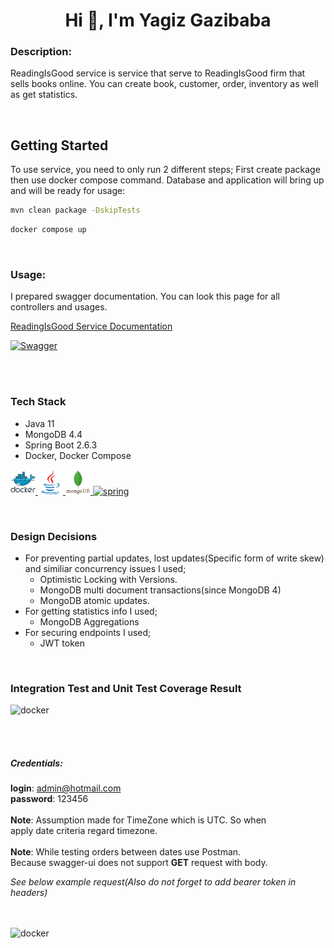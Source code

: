 <h1 align="center">Hi 👋, I'm Yagiz Gazibaba</h1>
<h3 align="center"></h3>

<h3 align="left">Description:</h3>
<p align="left">
ReadingIsGood service is service that serve to ReadingIsGood firm that sells books online.
You can create book, customer, order, inventory as well as get statistics.
</p>

<br/>

## Getting Started
<p align="left">
To use service, you need to only run 2 different steps; First create package then use docker compose command. Database and application will bring up and will be ready for usage:

```bash
mvn clean package -DskipTests
```

```bash
docker compose up
```
</p>

<br/>

<h3 align="left">Usage:</h3>
<p align="left">
I prepared swagger documentation. You can look this page for all controllers and usages.

[ReadingIsGood Service Documentation](http://127.0.0.1:8080/swagger-ui.html)

<a href="http://127.0.0.1:8080/swagger-ui.html" target="_blank" rel="noreferrer">
    <img src="https://upload.wikimedia.org/wikipedia/commons/a/ab/Swagger-logo.png" alt="Swagger" height="100"/>
</a>
</p>

<br/><br/>

<h3 align="left">Tech Stack</h3>

- Java 11
- MongoDB 4.4
- Spring Boot 2.6.3
- Docker, Docker Compose

<p align="left"> <a href="https://www.docker.com/" target="_blank" rel="noreferrer"> <img src="https://raw.githubusercontent.com/devicons/devicon/master/icons/docker/docker-original-wordmark.svg" alt="docker" width="40" height="40"/> </a> <a href="https://www.java.com" target="_blank" rel="noreferrer"> <img src="https://raw.githubusercontent.com/devicons/devicon/master/icons/java/java-original.svg" alt="java" width="40" height="40"/> </a> <a href="https://www.mongodb.com/" target="_blank" rel="noreferrer"> <img src="https://raw.githubusercontent.com/devicons/devicon/master/icons/mongodb/mongodb-original-wordmark.svg" alt="postgresql" width="40" height="40"/> </a> <a href="https://spring.io/" target="_blank" rel="noreferrer"> <img src="https://www.vectorlogo.zone/logos/springio/springio-icon.svg" alt="spring" width="40" height="40"/> </a> </p>

<br/>

### Design Decisions
- For preventing partial updates, lost updates(Specific form of write skew) 
and similiar concurrency issues I used;
    - Optimistic Locking with Versions.
    - MongoDB multi document transactions(since MongoDB 4)
    - MongoDB atomic updates.
- For getting statistics info I used;
    - MongoDB Aggregations
- For securing endpoints I used;
    - JWT token

<br/>
 
<h3 align="left">Integration Test and Unit Test Coverage Result</h3>
<p align="left"><img src="https://gcdnb.pbrd.co/images/XiolSf0qfLOV.jpg?o=1" alt="docker" width="400" height="100"/></p>


<br/><br/>

##### Credentials:
<b>login</b>: admin@hotmail.com\
<b>password</b>: 123456
<br/><br/>
<b>Note</b>: Assumption made for TimeZone which is UTC. So when\
apply date criteria regard timezone.
<br/><br/>
<b>Note</b>: While testing orders between dates use Postman. \
Because swagger-ui does not support <b>GET</b> request with body.

<i>See below example request(Also do not forget to add bearer token in headers)</i>
<br/><br/><br/>

<p align="left"><img src="https://i.imgur.com/0Npq7fL.jpeg" alt="docker" width="600" height="500"/></p>







